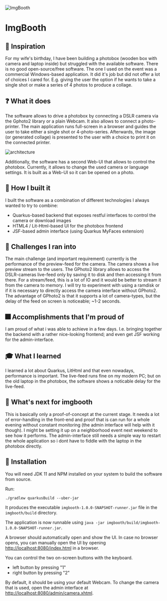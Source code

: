 ![ImgBooth](https://raw.github.com/38leinaD/imgbooth/master/imgbooth-frontend/src/assets/logo.svg)

# ImgBooth

## :sunrise: Inspiration
For my wife's birthday, I have been building a photobox (wooden box with camera and laptop inside) but struggled with the available software.
There is no good open-source/free software. The one I used on the event was a commercial Windows-based application. It did it's job but did not offer a lot of choices I cared for. E.g. giving the user the option if he wants to take a single shot or make a series of 4 photos to produce a collage.

## :question:	What it does
The software allows to drive a photobox by connecting a DSLR camera via the Gphoto2 library or a plain Webcam. It also allows to connect a photo-printer.
The main application runs full-screen in a browser and guides the user to take either a single shot or 4-photo-series.
Afterwards, the image (or generated collage) is presented to the user with a choice to print it on the connected printer.

![architecture](https://raw.github.com/38leinaD/imgbooth/master/photobox.svg)

Additionally, the software has a second Web-UI that allows to control the photobox. Currently, it allows to change the used camera or language settings. It is built as a Web-UI so it can be opened on a photo.

## :construction_worker: How I built it
I built the software as a combination of different technologies I always wanted to try to combine:

* Quarkus-based backend that exposes restful interfaces to control the camera or download images
* HTML4 / Lit-Html-based UI for the photobox frontend
* JSF-based admin interface (using Quarkus MyFaces extension)

## :shit: Challenges I ran into
The main challenge (and important requirement) currently is the performance of the preview-feed for the camera. The camera shows a live preview stream to the users. The GPhoto2 library allows to access the DSLR-cameras live-feed only by saving it to disk and then accessing it from there. For a stream/feed, this is a lot of IO and it would be better to stream it from the camera to memory.
I will try to experiment with using a ramdisk or if it is necessary to directly access the camera interface without GPhoto2.
The advantage of GPhoto2 is that it supports a lot of camera-types, but the delay of the feed on screen is noticeable; ~1-2 seconds.

## :fireworks: Accomplishments that I'm proud of
I am proud of what i was able to achieve in a few days. I.e. bringing together the backend with a rather nice-looking frontend; and even get JSF working for the admin-interface.

## :mortar_board: What I learned
I learned a lot about Quarkus, LitHtml and that even nowadays, performance is important. The live-feed runs fine on my modern PC; but on the old laptop in the photobox, the software shows a noticable delay for the live-feed.

## :rocket: What's next for imgbooth
This is basically only a proof-of-concept at the current stage. It needs a lot of error-handling in the front-end and proof that is can run for a whole evening without constant monitoring (the admin interface will help with it though).
I might be setting it up on a neighborhood event next weekend to see how it performs.
The admin-interface still needs a simple way to restart the whole application so i dont have to fiddle with the laptop in the photobox directly.

## :construction_worker:  Installation

You will need JDK 11 and NPM installed on your system to build the software from source.

Run:

```
./gradlew quarkusBuild --uber-jar
```

It produces the executable `imgbooth-1.0.0-SNAPSHOT-runner.jar` file in the `imgbooth/build` directory.

The application is now runnable using `java -jar imgbooth/build/imgbooth-1.0.0-SNAPSHOT-runner.jar`.

A browser should automatically open and show the UI. In case no browser opens, you can manually open the UI by opening <http://localhost:8080/index.html> in a browser.


You can control the two on-screen buttons with the keyboard.

* left button by pressing "1"
* right button by pressing "2" 

By default, it should be using your default Webcam. To change the camera that is used, open the admin interface at <http://localhost:8080/admin/camera.xhtml>.
